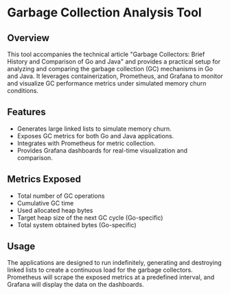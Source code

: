 # Garbage Collection Analysis Tool

## Overview

This tool accompanies the technical article "Garbage Collectors: Brief History and Comparison of Go and Java" and provides a practical setup for analyzing and comparing the garbage collection (GC) mechanisms in Go and Java. It leverages containerization, Prometheus, and Grafana to monitor and visualize GC performance metrics under simulated memory churn conditions.

## Features

- Generates large linked lists to simulate memory churn.
- Exposes GC metrics for both Go and Java applications.
- Integrates with Prometheus for metric collection.
- Provides Grafana dashboards for real-time visualization and comparison.

## Metrics Exposed

- Total number of GC operations
- Cumulative GC time
- Used allocated heap bytes
- Target heap size of the next GC cycle (Go-specific)
- Total system obtained bytes (Go-specific)

## Usage

The applications are designed to run indefinitely, generating and destroying linked lists to create a continuous load for the garbage collectors. Prometheus will scrape the exposed metrics at a predefined interval, and Grafana will display the data on the dashboards.
